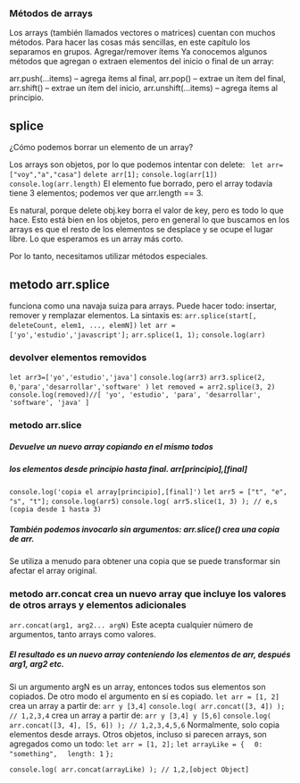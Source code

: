 ### Métodos de arrays
Los arrays (también llamados vectores o matrices) cuentan con muchos métodos. Para hacer las cosas más sencillas, en este capítulo los separamos en grupos.
Agregar/remover ítems
Ya conocemos algunos métodos que agregan o extraen elementos del inicio o final de un array:

arr.push(...items) – agrega ítems al final,
arr.pop() – extrae un ítem del final,
arr.shift() – extrae un ítem del inicio,
arr.unshift(...items) – agrega ítems al principio.
## splice
¿Cómo podemos borrar un elemento de un array?

Los arrays son objetos, por lo que podemos intentar con delete:
``` let arr=["voy","a","casa"]```
```delete arr[1];```
```console.log(arr[1])```
```console.log(arr.length)```
El elemento fue borrado, pero el array todavía tiene 3 elementos; podemos ver que arr.length == 3.

Es natural, porque delete obj.key borra el valor de key, pero es todo lo que hace. Esto está bien en los objetos, pero en general lo que buscamos en los arrays es que el resto de los elementos se desplace y se ocupe el lugar libre. Lo que esperamos es un array más corto.

Por lo tanto, necesitamos utilizar métodos especiales.
## metodo arr.splice
funciona como una navaja suiza para arrays. Puede hacer todo: insertar, remover y remplazar elementos.
La sintaxis es:
```arr.splice(start[, deleteCount, elem1, ..., elemN])```
```let arr = ['yo','estudio','javascript'];```
```arr.splice(1, 1);```
```console.log(arr)```
### devolver elementos removidos
```let arr3=['yo','estudio','java']```
```console.log(arr3)```
```arr3.splice(2, 0,'para','desarrollar','software' )```
```let removed = arr2.splice(3, 2)```
```console.log(removed)//[ 'yo', 'estudio', 'para', 'desarrollar', 'software', 'java' ]```
### metodo arr.slice
##### Devuelve un nuevo array copiando en el mismo todos
##### los elementos desde principio hasta final. arr[principio],[final]
```console.log('copia el array[principio],[final]')```
```let arr5 = ["t", "e", "s", "t"];```
```console.log(arr5)```
```console.log( arr5.slice(1, 3) ); // e,s (copia desde 1 hasta 3)```
##### También podemos invocarlo sin argumentos: arr.slice() crea una copia de arr.  
Se utiliza a menudo para obtener una copia que se puede transformar sin afectar el array original.
### metodo arr.concat crea un nuevo array que incluye los valores de otros arrays y elementos adicionales
```arr.concat(arg1, arg2... argN)```
Este acepta cualquier número de argumentos, tanto arrays como valores.
##### El resultado es un nuevo array conteniendo los elementos de arr, después arg1, arg2 etc.
Si un argumento argN es un array, entonces todos sus elementos son copiados. De otro modo el argumento en sí es copiado.
```let arr = [1, 2] ```
crea un array a partir de: ```arr y [3,4]```
```console.log( arr.concat([3, 4]) ); // 1,2,3,4``` 
crea un array a partir de: ```arr y [3,4] y [5,6]```
```console.log( arr.concat([3, 4], [5, 6]) ); // 1,2,3,4,5,6```
Normalmente, solo copia elementos desde arrays. Otros objetos, incluso si parecen arrays, 
son agregados como un todo:
```let arr = [1, 2];```
```let arrayLike = {```
```  0: "something",```
```  length: 1```
```};```

```console.log( arr.concat(arrayLike) ); // 1,2,[object Object]```